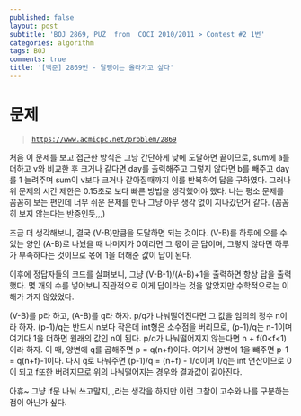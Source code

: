 ```yaml
---
published: false
layout: post
subtitle: 'BOJ 2869, PUŽ  from  COCI 2010/2011 > Contest #2 1번'
categories: algorithm
tags: BOJ
comments: true
title: '[백준] 2869번 - 달팽이는 올라가고 싶다'
---
```

# 문제
> [`https://www.acmicpc.net/problem/2869`](https://www.acmicpc.net/problem/2869)

처음 이 문제를 보고 접근한 방식은 그냥 간단하게 낮에 도달하면 끝이므로, sum에 a를 더하고 v와 비교한 후 크거나 같다면 day를 출력해주고 그렇지 않다면 b를 빼주고 day를 1 늘려주며 sum이 v보다 크거나 같아질때까지 이를 반복하여 답을 구하였다. 그러나 위 문제의 시간 제한은 0.15초로 보다 빠른 방법을 생각했어야 했다. 나는 평소 문제를 꼼꼼히 보는 편인데 너무 쉬운 문제를 만나 그냥 아무 생각 없이 지나갔던거 같다. (꼼꼼히 보지 않는다는 반증인듯,,,)
<script src="https://gist.github.com/sundongkim-dev/5c72573c668099c230667874ff1a4de7.js"></script>

조금 더 생각해보니, 결국 (V-B)만큼을 도달하면 되는 것이다. (V-B)를 하루에 오를 수 있는 양인 (A-B)로 나눴을 때 나머지가 0이라면 그 몫이 곧 답이며, 그렇지 않다면 하루가 부족하다는 것이므로 몫에 1을 더해준 값이 답이 된다.

이후에 정답자들의 코드를 살펴보니, 그냥 (V-B-1)/(A-B)+1을 출력하면 항상 답을 출력했다.
몇 개의 수를 넣어보니 직관적으로 이게 답이라는 것을 알았지만 수학적으로는 이해가 가지 않았었다.

(V-B)를 p라 하고, (A-B)를 q라 하자. 
p/q가 나눠떨어진다면 그 값을 임의의 정수 n이라 하자. (p-1)/q는 반드시 n보다 작은데 int형은 소수점을 버리므로, (p-1)/q는 n-1이며 여기다 1을 더하면 원래의 값인 n이 된다.
p/q가 나눠떨어지지 않는다면 n + f(0<f<1)이라 하자. 이 때, 양변에 q를 곱해주면 p = q(n+f)이다. 여기서 양변에 1을 뺴주면 p-1 = q(n+f)-1이다. 다시 q로 나눠주면 (p-1)/q = (n+f) - 1/q이며 1/q는 int 연산이므로 0이 되고 f또한 버려지므로 위의 나눠떨어지는 경우와 결과값이 같아진다. 

아휴~ 그냥 if문 나눠 쓰고말지,,,라는 생각을 하지만 이런 고찰이 고수와 나를 구분하는 점이 아닌가 싶다.

<script src="https://gist.github.com/sundongkim-dev/fefde2ad76f15fd952151ea2087322e7.js"></script>

